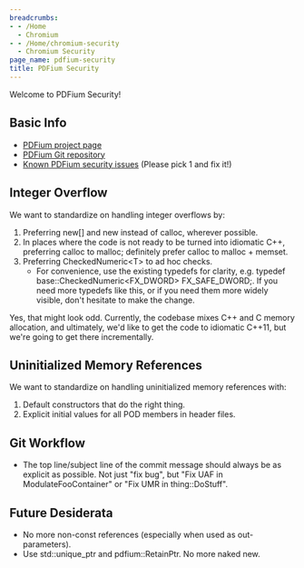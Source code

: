 ```yaml
---
breadcrumbs:
- - /Home
  - Chromium
- - /Home/chromium-security
  - Chromium Security
page_name: pdfium-security
title: PDFium Security
---
```


Welcome to PDFium Security!

## Basic Info

*   [PDFium project page](https://code.google.com/p/pdfium/)
*   [PDFium Git repository](https://pdfium.googlesource.com/)
*   [Known PDFium security
            issues](https://code.google.com/p/chromium/issues/list?can=2&q=Cr%3DInternals-Plugins-PDF+Type%3DBug-Security+&colspec=ID+Pri+M+Iteration+ReleaseBlock+Cr+Status+Owner+Summary+OS+Modified&cells=tiles)
            (Please pick 1 and fix it!)

## Integer Overflow

We want to standardize on handling integer overflows by:

1.  Preferring new\[\] and new instead of calloc, wherever possible.
2.  In places where the code is not ready to be turned into idiomatic
            C++, preferring calloc to malloc; definitely prefer calloc to malloc
            + memset.
3.  Preferring CheckedNumeric&lt;T&gt; to ad hoc checks.
    *   For convenience, use the existing typedefs for clarity, e.g.
                typedef base::CheckedNumeric&lt;FX_DWORD&gt; FX_SAFE_DWORD;. If
                you need more typedefs like this, or if you need them more
                widely visible, don't hesitate to make the change.

Yes, that might look odd. Currently, the codebase mixes C++ and C memory
allocation, and ultimately, we'd like to get the code to idiomatic C++11, but
we're going to get there incrementally.

## Uninitialized Memory References

We want to standardize on handling uninitialized memory references with:

1.  Default constructors that do the right thing.
2.  Explicit initial values for all POD members in header files.

## Git Workflow

*   The top line/subject line of the commit message should always be as
            explicit as possible. Not just "fix bug", but "Fix UAF in
            ModulateFooContainer" or "Fix UMR in thing::DoStuff".

## Future Desiderata

*   No more non-const references (especially when used as
            out-parameters).
*   Use std::unique_ptr and pdfium::RetainPtr. No more naked new.